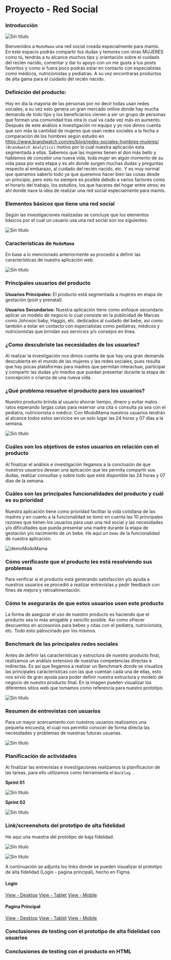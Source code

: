 ﻿# Proyecto - Red Social
### Introducción
![Sin titulo](src/img/logoReadme.png)

Bienvenidos a `ModoMama` una red social creada especialmente para mamis. En este espacio podrás compartir tus dudas y temores con otras MUJERES como tú, tendrás a tu alcance muchos tips y orientación sobre el cuidado del recién nacido, comentar y dar tu apoyo con un me gusta a tus posts favoritos y como si fuera poco podrás estar en contacto con especialistas como médicos, nutricionistas y pediatras. A su vez encontraras productos de alta gama para el cuidado del recién nacido. 

###  Definición del producto:

Hoy en día la mayoría de las personas por no decir todas usan redes sociales, a su vez esto genera un gran mercado online donde hay mucha demanda de todo tipo y los beneficiarios vienen a ser un grupo de personas que forman una comunidad tras otra lo cual va cada vez más en aumento.
Después de este análisis e investigación mi equipo y yo nos dimos cuenta que son más la cantidad de mujeres que usan redes sociales a la fecha  a comparación de los hombres según estudio en https://www.brandwatch.com/es/blog/redes-sociales-hombres-mujeres/  `(Brandwatch Analytics)` motivo por lo cual nuestra aplicación esta segmentada a ellas. 
Sabemos que las mujeres tienen el don más bello y hablamos de concebir una nueva vida, toda mujer en algún momento de su vida pasa por esta etapa y es ahí donde surgen muchas dudas y preguntas respecto al embarazo, al cuidado del recién nacido, etc. Y es muy normal que queramos saberlo todo ya que queremos hacer bien las cosas desde un principio, pero esto no siempre es posible debido a varios factores como el horario del trabajo, los estudios, los que haceres del hogar entre otros; es ahí donde nace la idea de realizar una red social especialmente para mamis. 


###  Elementos básicos que tiene una red social
Según las investigaciones realizadas se concluye que los elementos básicos por el cual un usuario usa una red social son los siguientes:  

![Sin titulo](src/img/caractRedSocial.PNG)

###  Características de `ModoMama`

En base a lo mencionado anteriormente se procedió a definir las características de nuestra aplicación web.

![Sin titulo](src/img/CaractModoMama_01.PNG)


###  Principales usuarios del producto
**Usuarios Principales:** El producto está segmentada a mujeres en etapa de gestación (post y prenatal).

**Usuarios Secundarios:** Nuestra aplicación tiene como enfoque secundario aplicar un modelo de negocio lo cual consiste en la publicidad de Marcas como Johnson baby, Haggis, etc. dedicados al cuidado del bebe, así como también a estar en contacto con especialistas como pedíatras, médicos y nutricionistas que brindan sus servicios y/o consejos en línea.

### ¿Como descubriste las necesidades de los usuarios?
Al realizar la investigación nos dimos cuenta de que hay una gran demanda descubierta en el mundo de las mujeres y las redes sociales, pues resulta que hay pocas plataformas para madres que permitan interactuar, participar y compartir las dudas y/o miedos que puedan presentar durante la etapa de concepción o crianza de una nueva vida.

### ¿Qué problema resuelve el producto para los usuarios?
Nuestro producto brinda al usuario ahorrar tiempo, dinero y evitar malos ratos esperando largas colas para reservar una cita o consulta ya sea con el pediatra, nutricionista o médico.  Con ModoMama nuestros usuarios tendrán al alcance todos estos servicios en un solo lugar las 24 horas y 07 días a la semana.

![Sin titulo](src/img/timeMoney.png)

### Cuáles son los objetivos de estos usuarios en relación con el producto
Al finalizar el análisis e investigación llegamos a la conclusión de que nuestros usuarios desean una aplicación que les permita compartir sus dudas, realizar consultas y sobre todo que esté disponible las 24 horas y 07 días de la semana.

### Cuáles son las principales funcionalidades del producto y cuál es su prioridad

Nuestra aplicación tiene como prioridad facilitar la vida cotidiana de las madres y en cuanto a la funcionalidad se tomó en cuenta las 10 principales razones que tienen los usuarios para usar una red social y las necesidades y/o dificultades que pueda presentar una madre durante la etapa de gestación y/o nacimiento de un bebe. He aqui un `Demo` de la funcionalidad de nuestra aplicación.

![demoModoMama](src/img/Mi-película.gif)

### Cómo verificaste que el producto les está resolviendo sus problemas

Para verificar si el producto está generando satisfacción y/o ayuda a nuestros usuarios se procedió a realizar entrevistas y pedir feedback con fines de mejora y retroalimentación.

### Cómo te asegurarás de que estos usuarios usen este producto
La forma de asegurar el uso de nuestro producto es haciendo que el producto sea lo más amigable y sencillo posible. Así como ofrecer descuentos en accesorios para bebes y citas con el pediatra, nutricionista, etc. Todo esto patrocinado por los mismos.


###  Benchmark de las principales redes sociales
Antes de definir las características y estructura de nuestro producto final, realizamos un análisis extensivo de nuestras competencias directas e indirectas.
Es así que llegamos a realizar un Benchmark donde se visualiza las principales características con las que cuentan cada una de ellas, esto nos sirvió de gran ayuda para poder definir nuestra estructura y modelo de negocio de nuestro producto final. 
En la imagen pueden visualizar los diferentes sitios web que tomamos como referencia para nuestro prototipo.

![Sin titulo](src/img/benchmark.PNG)

###  Resumen de entrevistas con usuarios
Para un mayor acercamiento con nuestros usuarios realizamos una pequeña encuesta, el cual nos permitió conocer de forma directa las necesidades y problemas de nuestras futuras usuarias. 

![Sin titulo](src/img/formularioEntrevista.PNG)

### Planificación de actividades
Al finalizar las entrevistas e investigaciones realizamos la planificacion de las tareas, para ello utilizamos como herramienta el `Backlog .`

**Sprint 01**

![Sin titulo](src/img/sprint-01.jpg)

**Sprint 02**

![Sin titulo](src/img/sprint-02.jpg)

###  Link/screenshots del prototipo de alta fidelidad
He aqui una muestra del prototipo de baja fidelidad.

![Sin titulo](src/img/loginform.png)

![Sin titulo](src/img/paginaprinciapal.png)

A continuación se adjunta los links donde se pueden visualizar el prototipo de alta fidelidad (Login - pagina principal), hecho en Figma.

#### Login
[View - Desktop](https://www.figma.com/file/gyFN3dm2XIxMLAHPC1qtKY/material-kit-free-(Copy)?node-id=0%3A880 "View - Desktop")
[View - Tablet](https://www.figma.com/file/gyFN3dm2XIxMLAHPC1qtKY/material-kit-free-(Copy)?node-id=0%3A1258 "View - Tablet")
[View - Mobile](https://www.figma.com/file/gyFN3dm2XIxMLAHPC1qtKY/material-kit-free-(Copy)?node-id=0%3A1472 "View - Mobile")

#### Pagina Principal
[View - Desktop](https://www.figma.com/file/gyFN3dm2XIxMLAHPC1qtKY/material-kit-free-(Copy)?node-id=0%3A1030 "View - Desktop")
[View - Tablet](https://www.figma.com/file/gyFN3dm2XIxMLAHPC1qtKY/material-kit-free-(Copy)?node-id=0%3A1095 "View - Tablet")
[View - Mobile](https://www.figma.com/file/gyFN3dm2XIxMLAHPC1qtKY/material-kit-free-(Copy)?node-id=0%3A1313 "View - Mobile")

### Conclusiones de testing con el prototipo de alta fidelidad con usuarios
### Conclusiones de testing con el producto en HTML